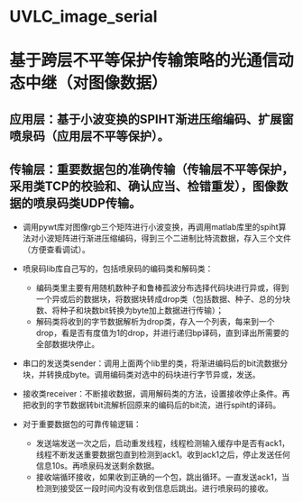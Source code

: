 # UVLC_image_serial
# 基于跨层不平等保护传输策略的光通信动态中继（对图像数据）
## 应用层：基于小波变换的SPIHT渐进压缩编码、扩展窗喷泉码（应用层不平等保护）。
## 传输层：重要数据包的准确传输（传输层不平等保护，采用类TCP的校验和、确认应当、检错重发），图像数据的喷泉码类UDP传输。

- 调用pywt库对图像rgb三个矩阵进行小波变换，再调用matlab库里的spiht算法对小波矩阵进行渐进压缩编码，得到三个二进制比特流数据，存入三个文件（方便查看调试）。
- 喷泉码lib库自己写的，包括喷泉码的编码类和解码类：
    - 编码类里主要有用随机数种子和鲁棒孤波分布选择代码块进行异或，得到一个异或后的数据块，将数据块转成drop类（包括数据、种子、总的分块数、将种子和块数bit转换为byte加上数据进行传输）；
    - 解码类将收到的字节数据解析为drop类，存入一个列表，每来到一个drop，看是否有度值为1的drop，并进行递归bp译码，直到译出所需要的全部数据块停止。
- 串口的发送类sender：调用上面两个lib里的类，将渐进编码后的bit流数据分块，并转换成byte。调用编码类对选中的码块进行字节异或，发送。
- 接收类receiver：不断接收数据，调用解码类的方法，设置接收停止条件。再把收到的字节数据转bit流解析回原来的编码后的bit流，进行spiht的译码。

- 对于重要数据包的可靠传输逻辑：
  - 发送端发送一次之后，启动重发线程，线程检测输入缓存中是否有ack1，线程不断发送重要数据包直到检测到ack1。收到ack1之后，停止发送任何信息10s。再喷泉码发送剩余数据。
  - 接收端循环接收，如果收到正确的一个包，跳出循环。一直发送ack1，当检测到接受区一段时间内没有收到信息后跳出。进行喷泉码的接收。
